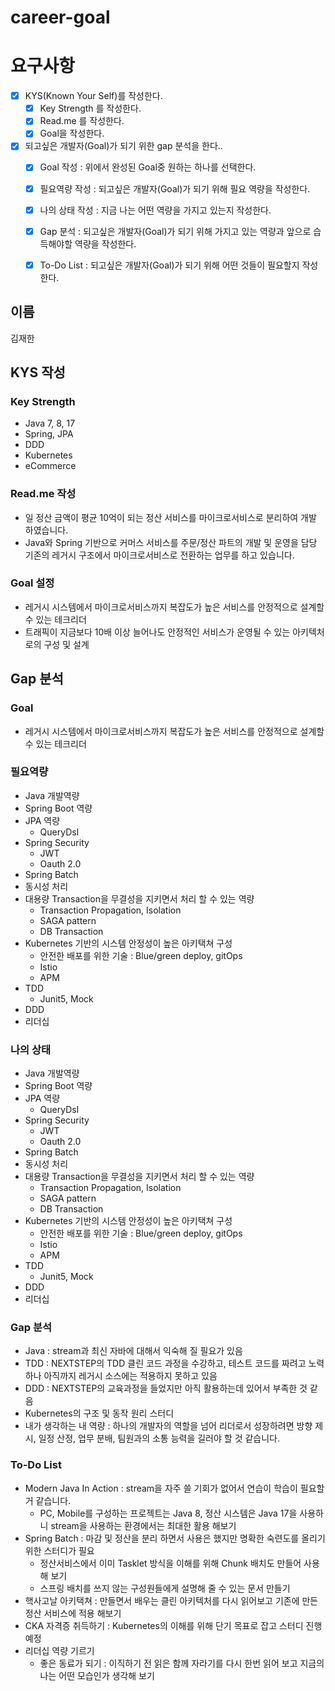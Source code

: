 # career-goal

# 요구사항
- [x] KYS(Known Your Self)를 작성한다.
    - [x] Key Strength 를 작성한다.
    - [x] Read.me 를 작성한다.
    - [x] Goal을 작성한다.
- [x] 되고싶은 개발자(Goal)가 되기 위한 gap 분석을 한다..
    - [x] Goal 작성 : 위에서 완성된 Goal중 원하는 하나를 선택한다.
    - [x] 필요역량 작성 : 되고싶은 개발자(Goal)가 되기 위해 필요 역량을 작성한다.
    - [x] 나의 상태 작성 : 지금 나는 어떤 역량을 가지고 있는지 작성한다.
    - [x] Gap 분석 : 되고싶은 개발자(Goal)가 되기 위해 가지고 있는 역량과 앞으로 습득해야할 역량을 작성한다.
    - [x] To-Do List : 되고싶은 개발자(Goal)가 되기 위해 어떤 것들이 필요할지 작성한다.

  
## 이름
김재한
## KYS 작성
### Key Strength
- Java 7, 8, 17
- Spring, JPA
- DDD
- Kubernetes
- eCommerce
### Read.me 작성
- 일 정산 금액이 평균 10억이 되는 정산 서비스를 마이크로서비스로 분리하여 개발 하였습니다.
- Java와 Spring 기반으로 커머스 서비스를 주문/정산 파트의 개발 및 운영을 담당 기존의 레거시 구조에서 마이크로서비스로 전환하는 업무를 하고 있습니다.

### Goal 설정
- 레거시 시스템에서 마이크로서비스까지 복잡도가 높은 서비스를 안정적으로 설계할 수 있는 테크리더
- 트래픽이 지금보다 10배 이상 늘어나도 안정적인 서비스가 운영될 수 있는 아키텍처로의 구성 및 설계
## Gap 분석
### Goal
- 레거시 시스템에서 마이크로서비스까지 복잡도가 높은 서비스를 안정적으로 설계할 수 있는 테크리더
### 필요역량
- Java 개발역량
- Spring Boot 역량
- JPA 역량
    - QueryDsl
- Spring Security
    - JWT
    - Oauth 2.0
- Spring Batch
- 동시성 처리
- 대용량 Transaction을 무결성을 지키면서 처리 할 수 있는 역량
    - Transaction Propagation, Isolation
    - SAGA pattern
    - DB Transaction
- Kubernetes 기반의 시스템 안정성이 높은 아키택쳐 구성
    - 안전한 배포를 위한 기술 : Blue/green deploy, gitOps
    - Istio
    - APM
- TDD
  - Junit5, Mock
- DDD
- 리더십
### 나의 상태
- Java 개발역량
- Spring Boot 역량
- JPA 역량
  - QueryDsl
- Spring Security
  - JWT
  - Oauth 2.0
- Spring Batch
- 동시성 처리
- 대용량 Transaction을 무결성을 지키면서 처리 할 수 있는 역량
  - Transaction Propagation, Isolation
  - SAGA pattern
  - DB Transaction
- Kubernetes 기반의 시스템 안정성이 높은 아키택쳐 구성
  - 안전한 배포를 위한 기술 : Blue/green deploy, gitOps
  - Istio
  - APM
- TDD
  - Junit5, Mock
- DDD
- 리더십
### Gap 분석
- Java : stream과 최신 자바에 대해서 익숙해 질 필요가 있음
- TDD : NEXTSTEP의 TDD 클린 코드 과정을 수강하고, 테스트 코드를 짜려고 노력하나 아직까지 레거시 소스에는 적용하지 못하고 있음
- DDD : NEXTSTEP의 교육과정을 들었지만 아직 활용하는데 있어서 부족한 것 같음
- Kubernetes의 구조 및 동작 원리 스터디
- 내가 생각하는 내 역량 : 하나의 개발자의 역할을 넘어 리더로서 성장하려면 방향 제시, 일정 산정, 업무 분배, 팀원과의 소통 능력을 길러야 할 것 같습니다.
### To-Do List
- Modern Java In Action : stream을 자주 쓸 기회가 없어서 연습이 학습이 필요할거 같습니다.
  - PC, Mobile를 구성하는 프로젝트는 Java 8, 정산 시스템은 Java 17을 사용하니 stream을 사용하는 환경에서는 최대한 활용 해보기
- Spring Batch : 마감 및 정산을 분리 하면서 사용은 했지만 명확한 숙련도를 올리기 위한 스터디가 필요
  - 정산서비스에서 이미 Tasklet 방식을 이해를 위해 Chunk 배치도 만들어 사용해 보기
  - 스프링 배치를 쓰지 않는 구성원들에게 설명해 줄 수 있는 문서 만들기
- 핵사고날 아키택쳐 : 만들면서 배우는 클린 아키텍처를 다시 읽어보고 기존에 만든 정산 서비스에 적용 해보기
- CKA 자격증 취득하기 : Kubernetes의 이해를 위해 단기 목표로 잡고 스터디 진행 예정
- 리더십 역량 기르기
  - 좋은 동료가 되기 : 이직하기 전 읽은 함께 자라기를 다시 한번 읽어 보고 지금의 나는 어떤 모습인가 생각해 보기


